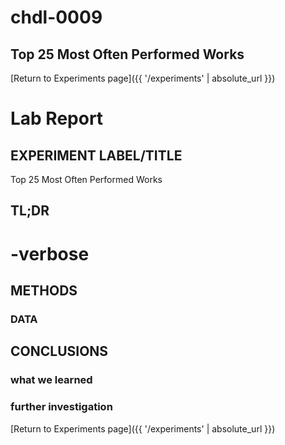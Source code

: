 # chdl-0009

## Top 25 Most Often Performed Works




[Return to Experiments page]({{ '/experiments' | absolute_url }})

# Lab Report

## EXPERIMENT LABEL/TITLE
Top 25 Most Often Performed Works

## TL;DR


# -verbose

## METHODS

### DATA

## CONCLUSIONS
### what we learned

### further investigation 


[Return to Experiments page]({{ '/experiments' | absolute_url }})
